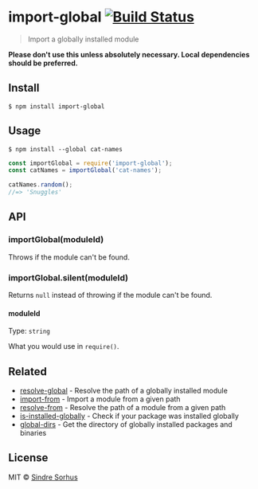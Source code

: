 # import-global [![Build Status](https://travis-ci.org/sindresorhus/import-global.svg?branch=master)](https://travis-ci.org/sindresorhus/import-global)

> Import a globally installed module

**Please don't use this unless absolutely necessary. Local dependencies should be preferred.**


## Install

```
$ npm install import-global
```


## Usage

```
$ npm install --global cat-names
```

```js
const importGlobal = require('import-global');
const catNames = importGlobal('cat-names');

catNames.random();
//=> 'Snuggles'
```


## API

### importGlobal(moduleId)

Throws if the module can't be found.

### importGlobal.silent(moduleId)

Returns `null` instead of throwing if the module can't be found.

#### moduleId

Type: `string`

What you would use in `require()`.


## Related

- [resolve-global](https://github.com/sindresorhus/resolve-global) - Resolve the path of a globally installed module
- [import-from](https://github.com/sindresorhus/import-from) - Import a module from a given path
- [resolve-from](https://github.com/sindresorhus/resolve-from) - Resolve the path of a module from a given path
- [is-installed-globally](https://github.com/sindresorhus/is-installed-globally) - Check if your package was installed globally
- [global-dirs](https://github.com/sindresorhus/global-dirs) - Get the directory of globally installed packages and binaries


## License

MIT © [Sindre Sorhus](https://sindresorhus.com)

